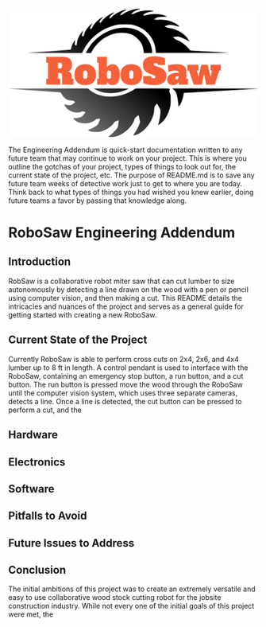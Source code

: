 ![logo](./readme_media/logo.png)

The Engineering Addendum is quick-start documentation written to any future team that may continue to work on your project. This is where you outline the gotchas of your project, types of things to look out for, the current state of the project, etc.  The purpose of README.md is to save any future team weeks of detective work just to get to where you are today. Think back to what types of things you had wished you knew earlier, doing future teams a favor by passing that knowledge along.  

# RoboSaw Engineering Addendum

## Introduction
RobSaw is a collaborative robot miter saw that can cut lumber to size autonomously by detecting a line drawn on the wood with a pen or pencil using computer vision, and then making a cut. This README details the intricacies and nuances of the project and serves as a general guide for getting started with creating a new RoboSaw.

## Current State of the Project
Currently RoboSaw is able to perform cross cuts on 2x4, 2x6, and 4x4 lumber up to 8 ft in length. A control pendant is used to interface with the RoboSaw, containing an emergency stop button, a run button, and a cut button. The run button is pressed move the wood through the RoboSaw until the computer vision system, which uses three separate cameras, detects a line. Once a line is detected, the cut button can be pressed to perform a cut, and the 

## Hardware

## Electronics

## Software

## Pitfalls to Avoid

## Future Issues to Address

## Conclusion
The initial ambitions of this project was to create an extremely versatile and easy to use collaborative wood stock cutting robot for the jobsite construction industry. While not every one of the initial goals of this project were met, the 
